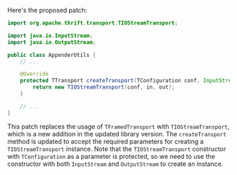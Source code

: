 Here's the proposed patch:

```java
import org.apache.thrift.transport.TIOStreamTransport;

import java.io.InputStream;
import java.io.OutputStream;

public class AppenderUtils {
    // ...

    @Override
    protected TTransport createTransport(TConfiguration conf, InputStream in, OutputStream out) {
        return new TIOStreamTransport(conf, in, out);
    }

    // ...
}
```

This patch replaces the usage of `TFramedTransport` with `TIOStreamTransport`, which is a new addition in the updated library version. The `createTransport` method is updated to accept the required parameters for creating a `TIOStreamTransport` instance. Note that the `TIOStreamTransport` constructor with `TConfiguration` as a parameter is protected, so we need to use the constructor with both `InputStream` and `OutputStream` to create an instance.